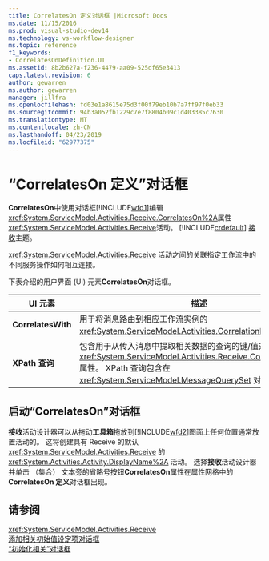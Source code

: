 ```yaml
---
title: CorrelatesOn 定义对话框 |Microsoft Docs
ms.date: 11/15/2016
ms.prod: visual-studio-dev14
ms.technology: vs-workflow-designer
ms.topic: reference
f1_keywords:
- CorrelatesOnDefinition.UI
ms.assetid: 8b2b627a-f236-4479-aa09-525df65e3413
caps.latest.revision: 6
author: gewarren
ms.author: gewarren
manager: jillfra
ms.openlocfilehash: fd03e1a8615e75d3f00f79eb10b7a7ff97f0eb33
ms.sourcegitcommit: 94b3a052fb1229c7e7f8804b09c1d403385c7630
ms.translationtype: MT
ms.contentlocale: zh-CN
ms.lasthandoff: 04/23/2019
ms.locfileid: "62977375"
---
```

# <a name="correlateson-definition-dialog-box"></a>“CorrelatesOn 定义”对话框
**CorrelatesOn**中使用对话框[!INCLUDE[wfd1](../includes/wfd1-md.md)]编辑<xref:System.ServiceModel.Activities.Receive.CorrelatesOn%2A>属性<xref:System.ServiceModel.Activities.Receive>活动。 [!INCLUDE[crdefault](../includes/crdefault-md.md)] [接收](../workflow-designer/receive-activity-designer.md)主题。  
  
 <xref:System.ServiceModel.Activities.Receive> 活动之间的关联指定工作流中的不同服务操作如何相互连接。  
  
 下表介绍的用户界面 (UI) 元素**CorrelatesOn**对话框。  
  
|UI 元素|描述|  
|----------------|-----------------|  
|**CorrelatesWith**|用于将消息路由到相应工作流实例的 <xref:System.ServiceModel.Activities.CorrelationHandle>。|  
|**XPath 查询**|包含用于从传入消息中提取相关数据的查询的键/值对。 它对应于 <xref:System.ServiceModel.Activities.Receive.CorrelatesOn%2A> 属性。 XPath 查询包含在 <xref:System.ServiceModel.MessageQuerySet> 对象中。|  
  
## <a name="to-launch-the-correlateson-dialog-box"></a>启动“CorrelatesOn”对话框  
 **接收**活动设计器可以从拖动**工具箱**拖放到[!INCLUDE[wfd2](../includes/wfd2-md.md)]图面上任何位置通常放置活动的。 这将创建具有 Receive 的默认 <xref:System.ServiceModel.Activities.Receive> 的 <xref:System.Activities.Activity.DisplayName%2A> 活动。 选择**接收**活动设计器并单击 （集合） 文本旁的省略号按钮**CorrelatesOn**属性在属性网格中的**CorrelatesOn 定义**对话框出现。  
  
## <a name="see-also"></a>请参阅  
 <xref:System.ServiceModel.Activities.Receive>   
 [添加相关初始值设定项对话框](../workflow-designer/add-correlationinitializers-dialog-box.md)   
 [“初始化相关”对话框](../workflow-designer/initialize-correlation-dialog-box.md)
